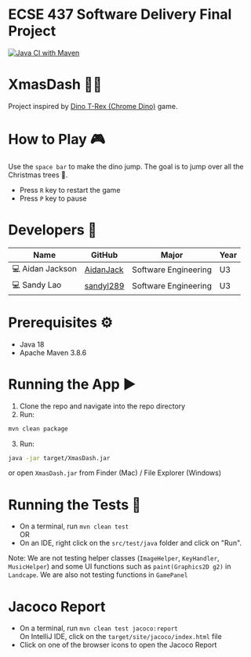 # ECSE 437 Software Delivery Final Project
[![Java CI with Maven](https://github.com/sandyl289/XmasDash/actions/workflows/maven.yml/badge.svg)](https://github.com/sandyl289/XmasDash/actions/workflows/maven.yml)
# XmasDash 🎄💨

Project inspired by [Dino T-Rex (Chrome Dino)](https://dino-chrome.com/en) game.

# How to Play 🎮
Use the `space bar` to make the dino jump. The goal is to jump over all the Christmas trees 🎄.
- Press `R` key to restart the game
- Press `P` key to pause
# Developers 👋
|Name| GitHub|Major|Year|
|----|----|----|----|
|💻 Aidan Jackson| [AidanJack](https://github.com/AidanJack)| Software Engineering|U3|
|💻 Sandy Lao|  [sandyl289](https://github.com/sandyl289)|Software Engineering|U3|

# Prerequisites ⚙
- Java 18
- Apache Maven 3.8.6

# Running the App ️▶
1. Clone the repo and navigate into the repo directory
2. Run:
```sh
mvn clean package
```
3. Run:
```sh
java -jar target/XmasDash.jar
``` 
or open `XmasDash.jar` from Finder (Mac) / File Explorer (Windows)

# Running the Tests 🧪
- On a terminal, run `mvn clean test`   
OR   
- On an IDE, right click on the `src/test/java` folder and click on "Run".

Note: We are not testing helper classes (`ImageHelper`, `KeyHandler`, `MusicHelper`) and some UI functions such as `paint(Graphics2D g2)` in `Landcape`. We are also not testing functions in `GamePanel`
# Jacoco Report
- On a terminal, run `mvn clean test jacoco:report`  
  On IntelliJ IDE, click on the `target/site/jacoco/index.html` file
- Click on one of the browser icons to open the Jacoco Report
